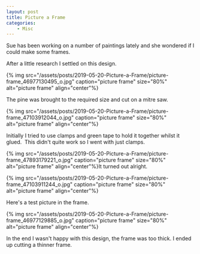```yaml
---
layout: post
title: Picture a Frame
categories:
    - Misc
---
```


Sue has been working on a number of paintings lately and she wondered if I could make some frames.


After a little research I settled on this design.


{% img src="/assets/posts/2019-05-20-Picture-a-Frame/picture-frame_46977130495_o.jpg" caption="picture frame" size="80%" alt="picture frame" align="center"%}


The pine was brought to the required size and cut on a mitre saw.


{% img src="/assets/posts/2019-05-20-Picture-a-Frame/picture-frame_47103912044_o.jpg" caption="picture frame" size="80%" alt="picture frame" align="center"%}


Initially I tried to use clamps and green tape to hold it together whilst it glued.  This didn't quite work so I went with just clamps.


{% img src="/assets/posts/2019-05-20-Picture-a-Frame/picture-frame_47893179221_o.jpg" caption="picture frame" size="80%" alt="picture frame" align="center"%}It turned out alright.


{% img src="/assets/posts/2019-05-20-Picture-a-Frame/picture-frame_47103911244_o.jpg" caption="picture frame" size="80%" alt="picture frame" align="center"%}


Here's a test picture in the frame.


{% img src="/assets/posts/2019-05-20-Picture-a-Frame/picture-frame_46977129885_o.jpg" caption="picture frame" size="80%" alt="picture frame" align="center"%}


In the end I wasn't happy with this design, the frame was too thick. I ended up cutting a thinner frame.













